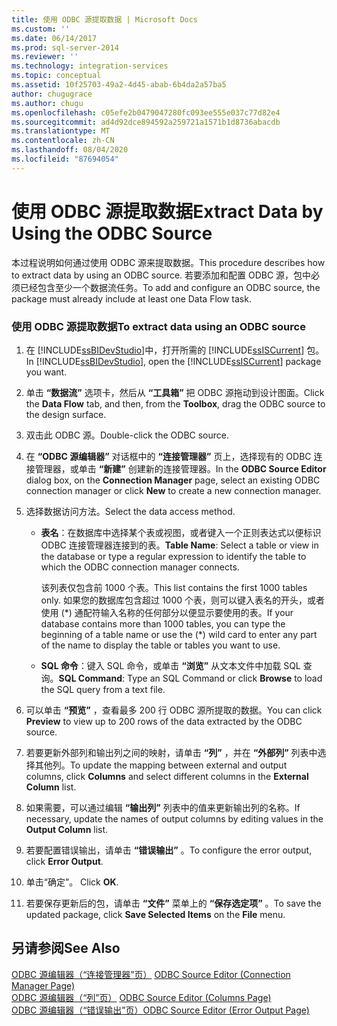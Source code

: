 ```yaml
---
title: 使用 ODBC 源提取数据 | Microsoft Docs
ms.custom: ''
ms.date: 06/14/2017
ms.prod: sql-server-2014
ms.reviewer: ''
ms.technology: integration-services
ms.topic: conceptual
ms.assetid: 10f25703-49a2-4d45-abab-6b4da2a57ba5
author: chugugrace
ms.author: chugu
ms.openlocfilehash: c05efe2b0479047280fc093ee555e037c77d82e4
ms.sourcegitcommit: ad4d92dce894592a259721a1571b1d8736abacdb
ms.translationtype: MT
ms.contentlocale: zh-CN
ms.lasthandoff: 08/04/2020
ms.locfileid: "87694054"
---
```

# <a name="extract-data-by-using-the-odbc-source"></a><span data-ttu-id="58345-102">使用 ODBC 源提取数据</span><span class="sxs-lookup"><span data-stu-id="58345-102">Extract Data by Using the ODBC Source</span></span>
  <span data-ttu-id="58345-103">本过程说明如何通过使用 ODBC 源来提取数据。</span><span class="sxs-lookup"><span data-stu-id="58345-103">This procedure describes how to extract data by using an ODBC source.</span></span> <span data-ttu-id="58345-104">若要添加和配置 ODBC 源，包中必须已经包含至少一个数据流任务。</span><span class="sxs-lookup"><span data-stu-id="58345-104">To add and configure an ODBC source, the package must already include at least one Data Flow task.</span></span>  
  
### <a name="to-extract-data-using-an-odbc-source"></a><span data-ttu-id="58345-105">使用 ODBC 源提取数据</span><span class="sxs-lookup"><span data-stu-id="58345-105">To extract data using an ODBC source</span></span>  
  
1.  <span data-ttu-id="58345-106">在 [!INCLUDE[ssBIDevStudio](../../includes/ssbidevstudio-md.md)]中，打开所需的 [!INCLUDE[ssISCurrent](../../includes/ssiscurrent-md.md)] 包。</span><span class="sxs-lookup"><span data-stu-id="58345-106">In [!INCLUDE[ssBIDevStudio](../../includes/ssbidevstudio-md.md)], open the [!INCLUDE[ssISCurrent](../../includes/ssiscurrent-md.md)] package you want.</span></span>  
  
2.  <span data-ttu-id="58345-107">单击 **“数据流”** 选项卡，然后从 **“工具箱”** 把 ODBC 源拖动到设计图面。</span><span class="sxs-lookup"><span data-stu-id="58345-107">Click the **Data Flow** tab, and then, from the **Toolbox**, drag the ODBC source to the design surface.</span></span>  
  
3.  <span data-ttu-id="58345-108">双击此 ODBC 源。</span><span class="sxs-lookup"><span data-stu-id="58345-108">Double-click the ODBC source.</span></span>  
  
4.  <span data-ttu-id="58345-109">在 **“ODBC 源编辑器”** 对话框中的 **“连接管理器”** 页上，选择现有的 ODBC 连接管理器，或单击 **“新建”** 创建新的连接管理器。</span><span class="sxs-lookup"><span data-stu-id="58345-109">In the **ODBC Source Editor** dialog box, on the **Connection Manager** page, select an existing ODBC connection manager or click **New** to create a new connection manager.</span></span>  
  
5.  <span data-ttu-id="58345-110">选择数据访问方法。</span><span class="sxs-lookup"><span data-stu-id="58345-110">Select the data access method.</span></span>  
  
    -   <span data-ttu-id="58345-111">**表名**：在数据库中选择某个表或视图，或者键入一个正则表达式以便标识 ODBC 连接管理器连接到的表。</span><span class="sxs-lookup"><span data-stu-id="58345-111">**Table Name**: Select a table or view in the database or type a regular expression to identify the table to which the ODBC connection manager connects.</span></span>  
  
         <span data-ttu-id="58345-112">该列表仅包含前 1000 个表。</span><span class="sxs-lookup"><span data-stu-id="58345-112">This list contains the first 1000 tables only.</span></span> <span data-ttu-id="58345-113">如果您的数据库包含超过 1000 个表，则可以键入表名的开头，或者使用 (\*) 通配符输入名称的任何部分以便显示要使用的表。</span><span class="sxs-lookup"><span data-stu-id="58345-113">If your database contains more than 1000 tables, you can type the beginning of a table name or use the (\*) wild card to enter any part of the name to display the table or tables you want to use.</span></span>  
  
    -   <span data-ttu-id="58345-114">**SQL 命令**：键入 SQL 命令，或单击 **“浏览”** 从文本文件中加载 SQL 查询。</span><span class="sxs-lookup"><span data-stu-id="58345-114">**SQL Command**: Type an SQL Command or click **Browse** to load the SQL query from a text file.</span></span>  
  
6.  <span data-ttu-id="58345-115">可以单击 **“预览”** ，查看最多 200 行 ODBC 源所提取的数据。</span><span class="sxs-lookup"><span data-stu-id="58345-115">You can click **Preview** to view up to 200 rows of the data extracted by the ODBC source.</span></span>  
  
7.  <span data-ttu-id="58345-116">若要更新外部列和输出列之间的映射，请单击 **“列”** ，并在 **“外部列”** 列表中选择其他列。</span><span class="sxs-lookup"><span data-stu-id="58345-116">To update the mapping between external and output columns, click **Columns** and select different columns in the **External Column** list.</span></span>  
  
8.  <span data-ttu-id="58345-117">如果需要，可以通过编辑 **“输出列”** 列表中的值来更新输出列的名称。</span><span class="sxs-lookup"><span data-stu-id="58345-117">If necessary, update the names of output columns by editing values in the **Output Column** list.</span></span>  
  
9. <span data-ttu-id="58345-118">若要配置错误输出，请单击 **“错误输出”** 。</span><span class="sxs-lookup"><span data-stu-id="58345-118">To configure the error output, click **Error Output**.</span></span>  
  
10. <span data-ttu-id="58345-119">单击“确定”。 </span><span class="sxs-lookup"><span data-stu-id="58345-119">Click **OK**.</span></span>  
  
11. <span data-ttu-id="58345-120">若要保存更新后的包，请单击 **“文件”** 菜单上的 **“保存选定项”** 。</span><span class="sxs-lookup"><span data-stu-id="58345-120">To save the updated package, click **Save Selected Items** on the **File** menu.</span></span>  
  
## <a name="see-also"></a><span data-ttu-id="58345-121">另请参阅</span><span class="sxs-lookup"><span data-stu-id="58345-121">See Also</span></span>  
 <span data-ttu-id="58345-122">[ODBC 源编辑器（“连接管理器”页）](../odbc-source-editor-connection-manager-page.md) </span><span class="sxs-lookup"><span data-stu-id="58345-122">[ODBC Source Editor &#40;Connection Manager Page&#41;](../odbc-source-editor-connection-manager-page.md) </span></span>  
 <span data-ttu-id="58345-123">[ODBC 源编辑器（“列”页）](../odbc-source-editor-columns-page.md) </span><span class="sxs-lookup"><span data-stu-id="58345-123">[ODBC Source Editor &#40;Columns Page&#41;](../odbc-source-editor-columns-page.md) </span></span>  
 [<span data-ttu-id="58345-124">ODBC 源编辑器（“错误输出”页）</span><span class="sxs-lookup"><span data-stu-id="58345-124">ODBC Source Editor &#40;Error Output Page&#41;</span></span>](../odbc-source-editor-error-output-page.md)  
  
  
